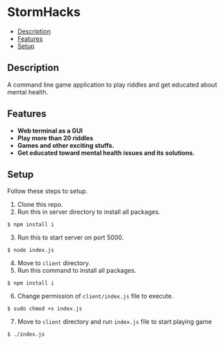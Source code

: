 # StormHacks

* [Description](#description)
* [Features](#features)
* [Setup](#setup)

## Description
A command line game application to play riddles and get educated about mental health.

## Features

* **Web terminal as a GUI**
* **Play more than 20 riddles**
* **Games and other exciting stuffs.**
* **Get educated toward mental health issues and its solutions.**

## Setup

Follow these steps to setup.

1. Clone this repo.
2. Run this in server directory to install all packages.
```
$ npm install i
```
3. Run this to start server on port 5000.
```
$ node index.js
```
4. Move to `client` directory.
5. Run this command to install all packages.
```
$ npm install i
```
6. Change permission of `client/index.js` file to execute.
```
$ sudo chmod +x index.js
```
7. Move to `client` directory and run `index.js` file to start playing game 
```
$ ./index.js
```
